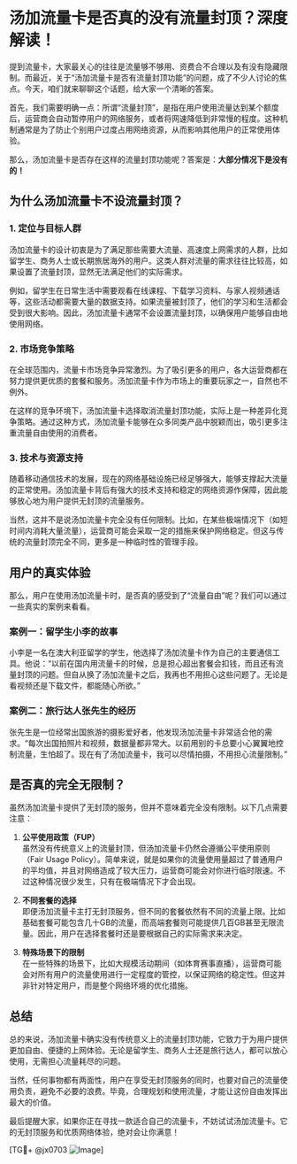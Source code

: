 # 汤加流量卡是否真的没有流量封顶？深度解读！

提到流量卡，大家最关心的往往是流量够不够用、资费合不合理以及有没有隐藏限制。而最近，关于“汤加流量卡是否有流量封顶功能”的问题，成了不少人讨论的焦点。今天，咱们就来聊聊这个话题，给大家一个清晰的答案。

首先，我们需要明确一点：所谓“流量封顶”，是指在用户使用流量达到某个额度后，运营商会自动暂停用户的网络服务，或者将网速降低到非常慢的程度。这种机制通常是为了防止个别用户过度占用网络资源，从而影响其他用户的正常使用体验。

那么，汤加流量卡是否存在这样的流量封顶功能呢？答案是：**大部分情况下是没有的！**

## 为什么汤加流量卡不设流量封顶？

### 1. **定位与目标人群**
汤加流量卡的设计初衷是为了满足那些需要大流量、高速度上网需求的人群，比如留学生、商务人士或长期旅居海外的用户。这类人群对流量的需求往往比较高，如果设置了流量封顶，显然无法满足他们的实际需求。

例如，留学生在日常生活中需要观看在线课程、下载学习资料、与家人视频通话等，这些活动都需要大量的数据支持。如果流量被封顶了，他们的学习和生活都会受到很大影响。因此，汤加流量卡通常不会设置流量封顶，以确保用户能够自由地使用网络。

### 2. **市场竞争策略**
在全球范围内，流量卡市场竞争异常激烈。为了吸引更多的用户，各大运营商都在努力提供更优质的套餐和服务。汤加流量卡作为市场上的重要玩家之一，自然也不例外。

在这样的竞争环境下，汤加流量卡选择取消流量封顶功能，实际上是一种差异化竞争策略。通过这种方式，汤加流量卡能够在众多同类产品中脱颖而出，吸引更多注重流量自由使用的消费者。

### 3. **技术与资源支持**
随着移动通信技术的发展，现在的网络基础设施已经足够强大，能够支撑起大流量的正常使用。汤加流量卡背后有强大的技术支持和稳定的网络资源作保障，因此能够放心地为用户提供无封顶的流量服务。

当然，这并不是说汤加流量卡完全没有任何限制。比如，在某些极端情况下（如短时间内消耗大量流量），运营商可能会采取一定的措施来保护网络稳定。但这与传统的流量封顶完全不同，更多是一种临时性的管理手段。

## 用户的真实体验

那么，用户在使用汤加流量卡时，是否真的感受到了“流量自由”呢？我们可以通过一些真实的案例来看看。

### 案例一：留学生小李的故事
小李是一名在澳大利亚留学的学生，他选择了汤加流量卡作为自己的主要通信工具。他说：“以前在国内用流量卡的时候，总是担心超出套餐会扣钱，而且还有流量封顶的问题。但自从换了汤加流量卡之后，我再也不用担心这些问题了。无论是看视频还是下载文件，都能随心所欲。”

### 案例二：旅行达人张先生的经历
张先生是一位经常出国旅游的摄影爱好者，他发现汤加流量卡非常适合他的需求。“每次出国拍照片和视频，数据量都非常大。以前用别的卡总要小心翼翼地控制流量，生怕超了。现在有了汤加流量卡，我可以尽情拍摄，不用担心流量限制。”

## 是否真的完全无限制？

虽然汤加流量卡提供了无封顶的服务，但并不意味着完全没有限制。以下几点需要注意：

1. **公平使用政策（FUP）**  
   虽然没有传统意义上的流量封顶，但汤加流量卡仍然会遵循公平使用原则（Fair Usage Policy）。简单来说，就是如果你的流量使用量超过了普通用户的平均值，并且对网络造成了较大压力，运营商可能会对你进行临时限速。不过这种情况很少发生，只有在极端情况下才会出现。

2. **不同套餐的选择**  
   即便汤加流量卡主打无封顶服务，但不同的套餐依然有不同的流量上限。比如基础套餐可能包含几十GB的流量，而高端套餐则可能提供几百GB甚至无限流量。因此，用户在选择套餐时还是要根据自己的实际需求来决定。

3. **特殊场景下的限制**  
   在一些特殊的场景下，比如大规模活动期间（如体育赛事直播），运营商可能会对所有用户的流量使用进行一定程度的管控，以保证网络的稳定性。但这并非针对特定用户，而是整个网络环境的优化措施。

## 总结

总的来说，汤加流量卡确实没有传统意义上的流量封顶功能，它致力于为用户提供更加自由、便捷的上网体验。无论是留学生、商务人士还是旅行达人，都可以放心使用，无需担心流量耗尽的问题。

当然，任何事物都有两面性，用户在享受无封顶服务的同时，也要对自己的流量使用负责，避免不必要的浪费。毕竟，合理规划和使用流量，才能让这份自由发挥出最大的价值。

最后提醒大家，如果你正在寻找一款适合自己的流量卡，不妨试试汤加流量卡。它的无封顶服务和优质网络体验，绝对会让你满意！

[TG💪+ @jx0703 ![Image](https://github.com/user-attachments/assets/dbca1d08-cadb-493c-b0ec-ad6f7a83f270)]